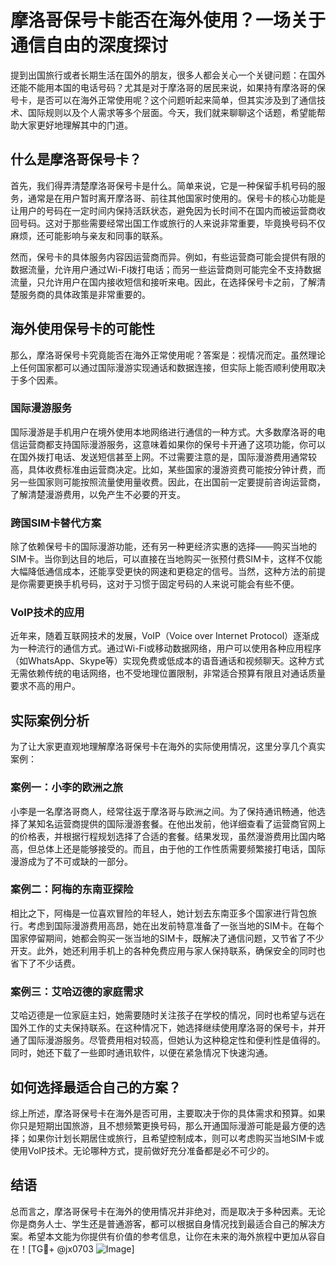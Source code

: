 # 摩洛哥保号卡能否在海外使用？一场关于通信自由的深度探讨

提到出国旅行或者长期生活在国外的朋友，很多人都会关心一个关键问题：在国外还能不能用本国的电话号码？尤其是对于摩洛哥的居民来说，如果持有摩洛哥的保号卡，是否可以在海外正常使用呢？这个问题听起来简单，但其实涉及到了通信技术、国际规则以及个人需求等多个层面。今天，我们就来聊聊这个话题，希望能帮助大家更好地理解其中的门道。

## 什么是摩洛哥保号卡？

首先，我们得弄清楚摩洛哥保号卡是什么。简单来说，它是一种保留手机号码的服务，通常是在用户暂时离开摩洛哥、前往其他国家时使用的。保号卡的核心功能是让用户的号码在一定时间内保持活跃状态，避免因为长时间不在国内而被运营商收回号码。这对于那些需要经常出国工作或旅行的人来说非常重要，毕竟换号码不仅麻烦，还可能影响与亲友和同事的联系。

然而，保号卡的具体服务内容因运营商而异。例如，有些运营商可能会提供有限的数据流量，允许用户通过Wi-Fi拨打电话；而另一些运营商则可能完全不支持数据流量，只允许用户在国内接收短信和接听来电。因此，在选择保号卡之前，了解清楚服务商的具体政策是非常重要的。

## 海外使用保号卡的可能性

那么，摩洛哥保号卡究竟能否在海外正常使用呢？答案是：视情况而定。虽然理论上任何国家都可以通过国际漫游实现通话和数据连接，但实际上能否顺利使用取决于多个因素。

### 国际漫游服务

国际漫游是手机用户在境外使用本地网络进行通信的一种方式。大多数摩洛哥的电信运营商都支持国际漫游服务，这意味着如果你的保号卡开通了这项功能，你可以在国外拨打电话、发送短信甚至上网。不过需要注意的是，国际漫游费用通常较高，具体收费标准由运营商决定。比如，某些国家的漫游资费可能按分钟计费，而另一些国家则可能按照流量使用量收费。因此，在出国前一定要提前咨询运营商，了解清楚漫游费用，以免产生不必要的开支。

### 跨国SIM卡替代方案

除了依赖保号卡的国际漫游功能，还有另一种更经济实惠的选择——购买当地的SIM卡。当你到达目的地后，可以直接在当地购买一张预付费SIM卡，这样不仅能大幅降低通信成本，还能享受更快的网速和更稳定的信号。当然，这种方法的前提是你需要更换手机号码，这对于习惯于固定号码的人来说可能会有些不便。

### VoIP技术的应用

近年来，随着互联网技术的发展，VoIP（Voice over Internet Protocol）逐渐成为一种流行的通信方式。通过Wi-Fi或移动数据网络，用户可以使用各种应用程序（如WhatsApp、Skype等）实现免费或低成本的语音通话和视频聊天。这种方式无需依赖传统的电话网络，也不受地理位置限制，非常适合预算有限且对通话质量要求不高的用户。

## 实际案例分析

为了让大家更直观地理解摩洛哥保号卡在海外的实际使用情况，这里分享几个真实案例：

### 案例一：小李的欧洲之旅

小李是一名摩洛哥商人，经常往返于摩洛哥与欧洲之间。为了保持通讯畅通，他选择了某知名运营商提供的国际漫游套餐。在他出发前，他详细查看了运营商官网上的价格表，并根据行程规划选择了合适的套餐。结果发现，虽然漫游费用比国内略高，但总体上还是能够接受的。而且，由于他的工作性质需要频繁接打电话，国际漫游成为了不可或缺的一部分。

### 案例二：阿梅的东南亚探险

相比之下，阿梅是一位喜欢冒险的年轻人，她计划去东南亚多个国家进行背包旅行。考虑到国际漫游费用高昂，她在出发前特意准备了一张当地的SIM卡。在每个国家停留期间，她都会购买一张当地的SIM卡，既解决了通信问题，又节省了不少开支。此外，她还利用手机上的各种免费应用与家人保持联系，确保安全的同时也省下了不少话费。

### 案例三：艾哈迈德的家庭需求

艾哈迈德是一位家庭主妇，她需要随时关注孩子在学校的情况，同时也希望与远在国外工作的丈夫保持联系。在这种情况下，她选择继续使用摩洛哥的保号卡，并开通了国际漫游服务。尽管费用相对较高，但她认为这种稳定性和便利性是值得的。同时，她还下载了一些即时通讯软件，以便在紧急情况下快速沟通。

## 如何选择最适合自己的方案？

综上所述，摩洛哥保号卡在海外是否可用，主要取决于你的具体需求和预算。如果你只是短期出国旅游，且不想频繁更换号码，那么开通国际漫游可能是最方便的选择；如果你计划长期居住或旅行，且希望控制成本，则可以考虑购买当地SIM卡或使用VoIP技术。无论哪种方式，提前做好充分准备都是必不可少的。

## 结语

总而言之，摩洛哥保号卡在海外的使用情况并非绝对，而是取决于多种因素。无论你是商务人士、学生还是普通游客，都可以根据自身情况找到最适合自己的解决方案。希望本文能为你提供有价值的参考信息，让你在未来的海外旅程中更加从容自在！[TG💪+ @jx0703 ![Image](https://github.com/user-attachments/assets/dbca1d08-cadb-493c-b0ec-ad6f7a83f270)]